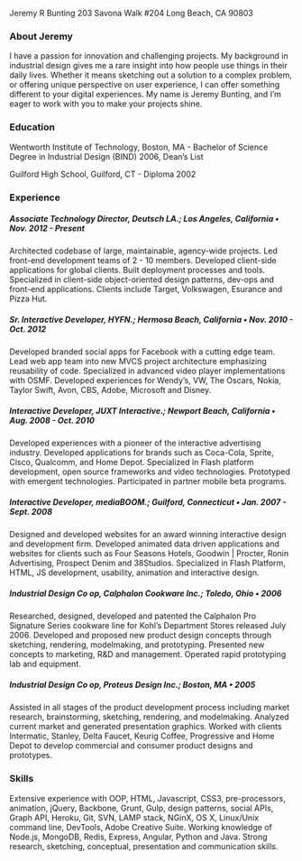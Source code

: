 Jeremy R Bunting
203 Savona Walk #204
Long Beach, CA 90803

### About Jeremy
I have a passion for innovation and challenging projects.  My background in industrial design gives me a rare insight into how people use things in their daily lives.  Whether it means sketching out a solution to a complex problem, or offering unique perspective on user experience, I can offer something different to your digital experiences. My name is Jeremy Bunting, and I’m eager to work with you to make your projects shine. 

### Education
Wentworth Institute of Technology, Boston, MA - Bachelor of Science Degree in Industrial Design (BIND) 2006, Dean’s List

Guilford High School, Guilford, CT - Diploma 2002

### Experience
##### Associate Technology Director, Deutsch LA.; Los Angeles, California • Nov. 2012 - Present 
Architected codebase of large, maintainable, agency-wide projects. Led front-end development teams of 2 - 10 members. Developed client-side applications for global clients. Built deployment processes and tools. Specialized in client-side object-oriented design patterns, dev-ops and front-end applications. Clients include Target, Volkswagen, Esurance and Pizza Hut.

##### Sr. Interactive Developer, HYFN.; Hermosa Beach, California • Nov. 2010 - Oct. 2012
Developed branded social apps for Facebook with a cutting edge team. Lead web app team into new MVCS project architecture emphasizing reusability of code. Specialized in advanced video player implementations with OSMF. Developed experiences for Wendy’s, VW, The Oscars, Nokia, Taylor Swift, Avon, CBS, Adobe, Microsoft and Disney. 

##### Interactive Developer, JUXT Interactive.; Newport Beach, California • Aug. 2008 - Oct. 2010
Developed experiences with a pioneer of the interactive advertising industry.  Developed applications for brands such as Coca-Cola, Sprite, Cisco, Qualcomm, and Home Depot. Specialized in Flash platform development, open source frameworks and video technologies. Prototyped with emergent technologies. Participated in partner mobile beta programs.

##### Interactive Developer, mediaBOOM.; Guilford, Connecticut • Jan. 2007 - Sept. 2008
Designed and developed websites for an award winning interactive design and development firm.  Developed animated data driven applications and websites for clients such as Four Seasons Hotels, Goodwin | Procter, Ronin Advertising, Prospect Denim and 38Studios. Specialized in Flash Platform, HTML, JS development, usability, animation and interactive design. 

##### Industrial Design Co op, Calphalon Cookware Inc.; Toledo, Ohio • 2006
Researched, designed, developed and patented the Calphalon Pro Signature Series cookware line for Kohl’s Department Stores released July 2006.  Developed and proposed new product design concepts through sketching, rendering, modelmaking, and prototyping.  Presented new concepts to marketing, R&D and management. Operated rapid prototyping lab and equipment. 

##### Industrial Design Co op, Proteus Design Inc.; Boston, MA • 2005
Assisted in all stages of the product development process including market research, brainstorming, sketching, rendering, and modelmaking.  Analyzed current market and generated presentation graphics.  Worked with clients Intermatic, Stanley, Delta Faucet, Keurig Coffee, Progressive and Home Depot to develop commercial and consumer product designs and prototypes.

### Skills
Extensive experience with OOP, HTML, Javascript, CSS3, pre-processors, animation, jQuery, Backbone, Grunt, Gulp, design patterns, social APIs, Graph API, Heroku, Git, SVN, LAMP stack, NGinX, OS X, Linux/Unix command line, DevTools, Adobe Creative Suite. Working knowledge of Node.js, MongoDB, Redis, Express, Angular, Python and Java. Strong research, sketching, conceptual, presentation and communication skills.
